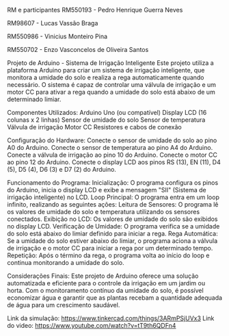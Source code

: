 RM e participantes
RM550193 - Pedro Henrique Guerra Neves

RM98607 - Lucas Vassão Braga

RM550986 - Vinicius Monteiro Pina

RM550702 - Enzo Vasconcelos de Oliveira Santos



Projeto de Arduino - Sistema de Irrigação Inteligente
Este projeto utiliza a plataforma Arduino para criar um sistema de irrigação inteligente, que monitora a umidade do solo e realiza a rega automaticamente quando necessário. O sistema é capaz de controlar uma válvula de irrigação e um motor CC para ativar a rega quando a umidade do solo está abaixo de um determinado limiar.

Componentes Utilizados:
Arduino Uno (ou compatível)
Display LCD (16 colunas x 2 linhas)
Sensor de umidade do solo
Sensor de temperatura
Válvula de irrigação
Motor CC
Resistores e cabos de conexão

Configuração do Hardware:
Conecte o sensor de umidade do solo ao pino A0 do Arduino.
Conecte o sensor de temperatura ao pino A4 do Arduino.
Conecte a válvula de irrigação ao pino 10 do Arduino.
Conecte o motor CC ao pino 12 do Arduino.
Conecte o display LCD aos pinos RS (13), EN (11), D4 (5), D5 (4), D6 (3) e D7 (2) do Arduino.

Funcionamento do Programa:
Inicialização: O programa configura os pinos do Arduino, inicia o display LCD e exibe a mensagem "SII" (Sistema de irrigação inteligente) no LCD.
Loop Principal: O programa entra em um loop infinito, realizando as seguintes ações:
Leitura de Sensores: O programa lê os valores de umidade do solo e temperatura utilizando os sensores conectados.
Exibição no LCD: Os valores de umidade do solo são exibidos no display LCD.
Verificação de Umidade: O programa verifica se a umidade do solo está abaixo do limiar definido para iniciar a rega.
Rega Automática: Se a umidade do solo estiver abaixo do limiar, o programa aciona a válvula de irrigação e o motor CC para iniciar a rega por um determinado tempo.
Repetição: Após o término da rega, o programa volta ao início do loop e continua monitorando a umidade do solo.

Considerações Finais:
Este projeto de Arduino oferece uma solução automatizada e eficiente para o controle da irrigação em um jardim ou horta. Com o monitoramento contínuo da umidade do solo, é possível economizar água e garantir que as plantas recebam a quantidade adequada de água para um crescimento saudável.

Link da simulação: https://www.tinkercad.com/things/3ARmPSjUVx3
Link do video: https://www.youtube.com/watch?v=tT9th6QDFn4
